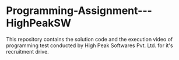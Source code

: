 # Programming-Assignment---HighPeakSW
This repository contains the solution code and the execution video of programming test conducted by High Peak Softwares Pvt. Ltd. for it's recruitment drive.
